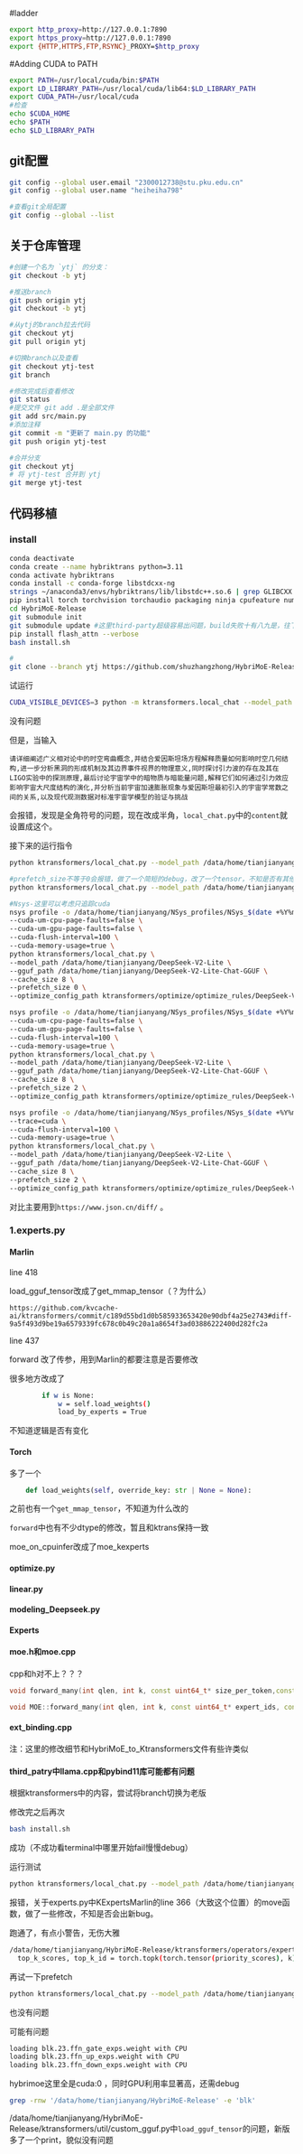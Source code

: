 #ladder

```bash
export http_proxy=http://127.0.0.1:7890
export https_proxy=http://127.0.0.1:7890
export {HTTP,HTTPS,FTP,RSYNC}_PROXY=$http_proxy
```

#Adding CUDA to PATH

```bash
export PATH=/usr/local/cuda/bin:$PATH
export LD_LIBRARY_PATH=/usr/local/cuda/lib64:$LD_LIBRARY_PATH
export CUDA_PATH=/usr/local/cuda
#检查
echo $CUDA_HOME
echo $PATH
echo $LD_LIBRARY_PATH
```



## git配置

```bash
git config --global user.email "2300012738@stu.pku.edu.cn"
git config --global user.name "heiheiha798"

#查看git全局配置
git config --global --list
```



## 关于仓库管理

```bash
#创建一个名为 `ytj` 的分支：
git checkout -b ytj

#推送branch
git push origin ytj
git checkout -b ytj

#从ytj的branch拉去代码
git checkout ytj
git pull origin ytj

#切换branch以及查看
git checkout ytj-test
git branch

#修改完成后查看修改
git status  
#提交文件 git add .是全部文件
git add src/main.py 
#添加注释
git commit -m "更新了 main.py 的功能" 
git push origin ytj-test

#合并分支
git checkout ytj     
# 将 ytj-test 合并到 ytj
git merge ytj-test
```



## 代码移植

### install

```bash
conda deactivate 
conda create --name hybriktrans python=3.11
conda activate hybriktrans
conda install -c conda-forge libstdcxx-ng
strings ~/anaconda3/envs/hybriktrans/lib/libstdc++.so.6 | grep GLIBCXX
pip install torch torchvision torchaudio packaging ninja cpufeature numpy
cd HybriMoE-Release
git submodule init
git submodule update #这里third-party超级容易出问题，build失败十有八九是，往下面看
pip install flash_attn --verbose
bash install.sh

#
git clone --branch ytj https://github.com/shuzhangzhong/HybriMoE-Release.git
```

试运行

```bash
CUDA_VISIBLE_DEVICES=3 python -m ktransformers.local_chat --model_path /data/home/tianjianyang/DeepSeek-V2-Lite --gguf_path /data/home/tianjianyang/DeepSeek-V2-Lite-Chat-GGUF
```

没有问题

但是，当输入

```
请详细阐述广义相对论中的时空弯曲概念,并结合爱因斯坦场方程解释质量如何影响时空几何结构,进一步分析黑洞的形成机制及其边界事件视界的物理意义,同时探讨引力波的存在及其在LIGO实验中的探测原理,最后讨论宇宙学中的暗物质与暗能量问题,解释它们如何通过引力效应影响宇宙大尺度结构的演化,并分析当前宇宙加速膨胀现象与爱因斯坦最初引入的宇宙学常数之间的关系,以及现代观测数据对标准宇宙学模型的验证与挑战
```

会报错，发现是全角符号的问题，现在改成半角，`local_chat.py`中的`content`就设置成这个。

接下来的运行指令

```bash
python ktransformers/local_chat.py --model_path /data/home/tianjianyang/DeepSeek-V2-Lite --gguf_path /data/home/tianjianyang/DeepSeek-V2-Lite-Chat-GGUF --cache_size 8 --prefetch_size 0 --optimize_config_path ktransformers/optimize/optimize_rules/DeepSeek-V2-Chat-gpu.yaml

#prefetch_size不等于0会报错，做了一个简短的debug，改了一个tensor，不知是否有其他问题
python ktransformers/local_chat.py --model_path /data/home/tianjianyang/DeepSeek-V2-Lite --gguf_path /data/home/tianjianyang/DeepSeek-V2-Lite-Chat-GGUF --cache_size 8 --prefetch_size 2 --optimize_config_path ktransformers/optimize/optimize_rules/DeepSeek-V2-Chat-gpu.yaml

#Nsys-这里可以考虑只追踪cuda
nsys profile -o /data/home/tianjianyang/NSys_profiles/NSys_$(date +%Y%m%d_%H%M%S) \
--cuda-um-cpu-page-faults=false \
--cuda-um-gpu-page-faults=false \
--cuda-flush-interval=100 \
--cuda-memory-usage=true \
python ktransformers/local_chat.py \
--model_path /data/home/tianjianyang/DeepSeek-V2-Lite \
--gguf_path /data/home/tianjianyang/DeepSeek-V2-Lite-Chat-GGUF \
--cache_size 8 \
--prefetch_size 0 \
--optimize_config_path ktransformers/optimize/optimize_rules/DeepSeek-V2-Chat-gpu.yaml

nsys profile -o /data/home/tianjianyang/NSys_profiles/NSys_$(date +%Y%m%d_%H%M%S) \
--cuda-um-cpu-page-faults=false \
--cuda-um-gpu-page-faults=false \
--cuda-flush-interval=100 \
--cuda-memory-usage=true \
python ktransformers/local_chat.py \
--model_path /data/home/tianjianyang/DeepSeek-V2-Lite \
--gguf_path /data/home/tianjianyang/DeepSeek-V2-Lite-Chat-GGUF \
--cache_size 8 \
--prefetch_size 2 \
--optimize_config_path ktransformers/optimize/optimize_rules/DeepSeek-V2-Chat-gpu.yaml

nsys profile -o /data/home/tianjianyang/NSys_profiles/NSys_$(date +%Y%m%d_%H%M%S) \
--trace=cuda \
--cuda-flush-interval=100 \
--cuda-memory-usage=true \
python ktransformers/local_chat.py \
--model_path /data/home/tianjianyang/DeepSeek-V2-Lite \
--gguf_path /data/home/tianjianyang/DeepSeek-V2-Lite-Chat-GGUF \
--cache_size 8 \
--prefetch_size 2 \
--optimize_config_path ktransformers/optimize/optimize_rules/DeepSeek-V2-Chat-gpu.yaml
```

对比主要用到`https://www.json.cn/diff/` 。



### 1.experts.py

#### Marlin

line 418

load_gguf_tensor改成了get_mmap_tensor（？为什么）

```
https://github.com/kvcache-ai/ktransformers/commit/c189d55bd1d0b585933653420e90dbf4a25e2743#diff-9a5f493d9be19a6579339fc678c0b49c20a1a8654f3ad03886222400d282fc2a
```

line 437

forward 改了传参，用到Marlin的都要注意是否要修改

很多地方改成了

```bash
		if w is None:
            w = self.load_weights()
            load_by_experts = True
```

不知道逻辑是否有变化

#### Torch

多了一个

```python
    def load_weights(self, override_key: str | None = None):
```

之前也有一个`get_mmap_tensor`，不知道为什么改的

`forward`中也有不少dtype的修改，暂且和ktrans保持一致

moe_on_cpuinfer改成了moe_kexperts



#### optimize.py

#### linear.py

#### modeling_Deepseek.py

#### Experts

#### moe.h和moe.cpp

cpp和h对不上？？？

```C++
void forward_many(int qlen, int k, const uint64_t* size_per_token,const uint64_t* expert_ids, const float* weights, const void* input, void* output, Backend* backend)

void MOE::forward_many(int qlen, int k, const uint64_t* expert_ids, const uint64_t* size_per_token, const float* weights, const void* input, void* output, Backend* backend) 
```

#### ext_binding.cpp



注：这里的修改细节和HybriMoE_to_Ktransformers文件有些许类似



#### third_patry中llama.cpp和pybind11库可能都有问题

根据ktransformers中的内容，尝试将branch切换为老版

修改完之后再次

```bash
bash install.sh
```

成功（不成功看terminal中哪里开始fail慢慢debug）



运行测试

```bash
python ktransformers/local_chat.py --model_path /data/home/tianjianyang/DeepSeek-V2-Lite --gguf_path /data/home/tianjianyang/DeepSeek-V2-Lite-Chat-GGUF --cache_size 8 --prefetch_size 0 --optimize_config_path ktransformers/optimize/optimize_rules/DeepSeek-V2-Chat-gpu.yaml
```



报错，关于experts.py中KExpertsMarlin的line 366（大致这个位置）的move函数，做了一些修改，不知是否会出新bug。



跑通了，有点小警告，无伤大雅

```bash
/data/home/tianjianyang/HybriMoE-Release/ktransformers/operators/experts.py:712: UserWarning: To copy construct from a tensor, it is recommended to use sourceTensor.clone().detach() or sourceTensor.clone().detach().requires_grad_(True), rather than torch.tensor(sourceTensor).
  top_k_scores, top_k_id = torch.topk(torch.tensor(priority_scores), k)
```



再试一下prefetch

```bash
python ktransformers/local_chat.py --model_path /data/home/tianjianyang/DeepSeek-V2-Lite --gguf_path /data/home/tianjianyang/DeepSeek-V2-Lite-Chat-GGUF --cache_size 8 --prefetch_size 2 --optimize_config_path ktransformers/optimize/optimize_rules/DeepSeek-V2-Chat-gpu.yaml
```

也没有问题



可能有问题

```bash
loading blk.23.ffn_gate_exps.weight with CPU
loading blk.23.ffn_up_exps.weight with CPU
loading blk.23.ffn_down_exps.weight with CPU
```

hybrimoe这里全是cuda:0 ，同时GPU利用率显著高，还需debug

```bash
grep -rnw '/data/home/tianjianyang/HybriMoE-Release' -e 'blk'
```

/data/home/tianjianyang/HybriMoE-Release/ktransformers/util/custom_gguf.py中`load_gguf_tensor`的问题，新版多了一个print，貌似没有问题
